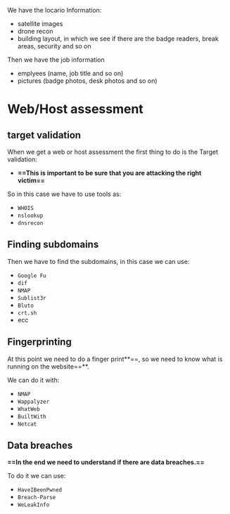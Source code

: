 We have the locario Information:
- satellite images 
- drone recon 
- building layout, in which we see if there are the badge readers, break areas, security and so on

Then we have the job information
- emplyees (name, job title and so on)
- pictures (badge photos, desk photos and so on)


# Web/Host assessment
## target validation
When we get a web or host assessment the first thing to do is the Target validation:
- **==This is important to be sure that you are attacking the right victim==**

So in this case we have to use tools as:
- `WHOIS`
- `nslookup`
- `dnsrecon`


## Finding subdomains
Then we have to find the subdomains, in this case we can use:
- `Google Fu`
- `dif`
- `NMAP`
- `Sublist3r`
- `Bluto` 
- `crt.sh`
- ecc

## Fingerprinting
At this point we need to do a finger print**==, so we need to know what is running on the website==**.

We can do it with:
- `NMAP`
- `Wappalyzer`
- `WhatWeb`
- `BuiltWith`
- `Netcat`


## Data breaches
**==In the end we need to understand if there are data breaches.==**

To do it we can use:
- `HaveIBeenPwned`
- `Breach-Parse`
- `WeLeakInfo`


